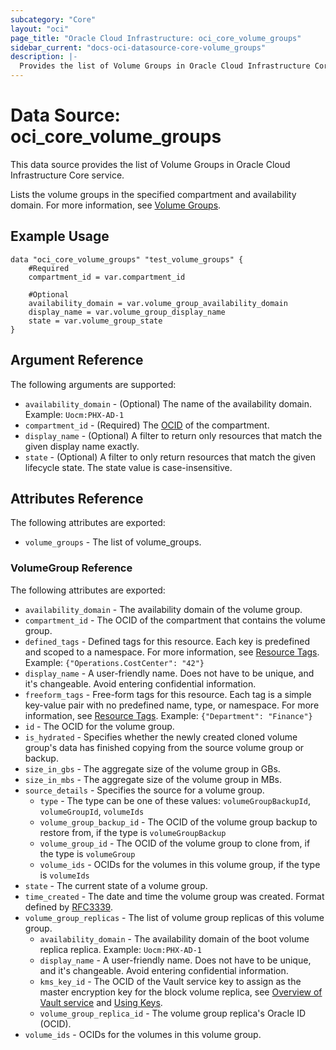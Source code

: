 ```yaml
---
subcategory: "Core"
layout: "oci"
page_title: "Oracle Cloud Infrastructure: oci_core_volume_groups"
sidebar_current: "docs-oci-datasource-core-volume_groups"
description: |-
  Provides the list of Volume Groups in Oracle Cloud Infrastructure Core service
---
```


# Data Source: oci_core_volume_groups
This data source provides the list of Volume Groups in Oracle Cloud Infrastructure Core service.

Lists the volume groups in the specified compartment and availability domain.
For more information, see [Volume Groups](https://docs.cloud.oracle.com/iaas/Content/Block/Concepts/volumegroups.htm).


## Example Usage

```hcl
data "oci_core_volume_groups" "test_volume_groups" {
	#Required
	compartment_id = var.compartment_id

	#Optional
	availability_domain = var.volume_group_availability_domain
	display_name = var.volume_group_display_name
	state = var.volume_group_state
}
```

## Argument Reference

The following arguments are supported:

* `availability_domain` - (Optional) The name of the availability domain.  Example: `Uocm:PHX-AD-1` 
* `compartment_id` - (Required) The [OCID](https://docs.cloud.oracle.com/iaas/Content/General/Concepts/identifiers.htm) of the compartment.
* `display_name` - (Optional) A filter to return only resources that match the given display name exactly. 
* `state` - (Optional) A filter to only return resources that match the given lifecycle state. The state value is case-insensitive. 


## Attributes Reference

The following attributes are exported:

* `volume_groups` - The list of volume_groups.

### VolumeGroup Reference

The following attributes are exported:

* `availability_domain` - The availability domain of the volume group.
* `compartment_id` - The OCID of the compartment that contains the volume group.
* `defined_tags` - Defined tags for this resource. Each key is predefined and scoped to a namespace. For more information, see [Resource Tags](https://docs.cloud.oracle.com/iaas/Content/General/Concepts/resourcetags.htm).  Example: `{"Operations.CostCenter": "42"}` 
* `display_name` - A user-friendly name. Does not have to be unique, and it's changeable. Avoid entering confidential information. 
* `freeform_tags` - Free-form tags for this resource. Each tag is a simple key-value pair with no predefined name, type, or namespace. For more information, see [Resource Tags](https://docs.cloud.oracle.com/iaas/Content/General/Concepts/resourcetags.htm).  Example: `{"Department": "Finance"}` 
* `id` - The OCID for the volume group.
* `is_hydrated` - Specifies whether the newly created cloned volume group's data has finished copying from the source volume group or backup. 
* `size_in_gbs` - The aggregate size of the volume group in GBs.
* `size_in_mbs` - The aggregate size of the volume group in MBs.
* `source_details` - Specifies the source for a volume group.
	* `type` - The type can be one of these values: `volumeGroupBackupId`, `volumeGroupId`, `volumeIds`
	* `volume_group_backup_id` - The OCID of the volume group backup to restore from, if the type is `volumeGroupBackup` 
	* `volume_group_id` - The OCID of the volume group to clone from, if the type is `volumeGroup`
	* `volume_ids` - OCIDs for the volumes in this volume group, if the type is `volumeIds`
* `state` - The current state of a volume group.
* `time_created` - The date and time the volume group was created. Format defined by [RFC3339](https://tools.ietf.org/html/rfc3339).
* `volume_group_replicas` - The list of volume group replicas of this volume group.
	* `availability_domain` - The availability domain of the boot volume replica replica.  Example: `Uocm:PHX-AD-1` 
	* `display_name` - A user-friendly name. Does not have to be unique, and it's changeable. Avoid entering confidential information. 
	* `kms_key_id` - The OCID of the Vault service key to assign as the master encryption key for the block volume replica, see [Overview of Vault service](https://docs.cloud.oracle.com/iaas/Content/KeyManagement/Concepts/keyoverview.htm) and [Using Keys](https://docs.cloud.oracle.com/iaas/Content/KeyManagement/Tasks/usingkeys.htm). 
	* `volume_group_replica_id` - The volume group replica's Oracle ID (OCID).
* `volume_ids` - OCIDs for the volumes in this volume group.

